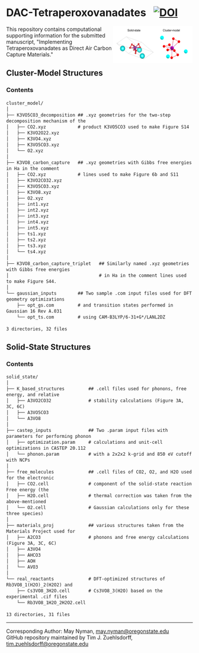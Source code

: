 # DAC-Tetraperoxovanadates &nbsp; [![DOI](https://zenodo.org/badge/DOI/10.5281/zenodo.10266510.svg)](https://doi.org/10.5281/zenodo.10266510)
<img align="right" src='https://github.com/tjz21/DAC_peroxovanadates/blob/main/model_comparison.png' width = "216" height = "100">
This repository contains computational supporting information for the submitted manuscript, "Implementing Tetraperoxovanadates as Direct Air Carbon Capture Materials."

## Cluster-Model Structures
### Contents

```
cluster_model/
│
├── K3VO5CO3_decomposition ## .xyz geometries for the two-step decomposition mechanism of the 
│   ├── CO2.xyz            # product K3VO5CO3 used to make Figure S14
│   ├── K3VO2O22.xyz
│   ├── K3VO4.xyz
│   ├── K3VO5CO3.xyz
│   └── O2.xyz
│
├── K3VO8_carbon_capture   ## .xyz geometries with Gibbs free energies in Ha in the comment 
│   ├── CO2.xyz            # lines used to make Figure 6b and S11
│   ├── K3VO2CO32.xyz
│   ├── K3VO5CO3.xyz
│   ├── K3VO8.xyz
│   ├── O2.xyz
│   ├── int1.xyz
│   ├── int2.xyz
│   ├── int3.xyz
│   ├── int4.xyz
│   ├── int5.xyz
│   ├── ts1.xyz
│   ├── ts2.xyz
│   ├── ts3.xyz
│   └── ts4.xyz
│
├── K3VO8_carbon_capture_triplet   ## Similarly named .xyz geometries with Gibbs free energies 
│                                  # in Ha in the comment lines used to make Figure S44.
│
└── gaussian_inputs        ## Two sample .com input files used for DFT geometry optimizations
    ├── opt_gs.com         # and transition states performed in Gaussian 16 Rev A.031  
    └── opt_ts.com         # using CAM-B3LYP/6-31+G*/LANL2DZ

3 directories, 32 files
```

## Solid-State Structures
### Contents

```
solid_state/
│
├── K_based_structures         ## .cell files used for phonons, free energy, and relative 
│   ├── A3VO2CO32              # stability calculations (Figure 3A, 3C, 6C)
│   ├── A3VO5CO3
│   └── A3VO8
│
├── castep_inputs              ## Two .param input files with parameters for performing phonon 
│   ├── optimization.param     # calculations and unit-cell optimizations in CASTEP 20.112 
│   └── phonon.param           # with a 2x2x2 k-grid and 850 eV cutoff with NCPs
│
├── free_molecules             ## .cell files of CO2, O2, and H2O used for the electronic 
│   ├── CO2.cell               # component of the solid-state reaction Free energy (the 
│   ├── H2O.cell               # thermal correction was taken from the above-mentioned 
│   └── O2.cell                # Gaussian calculations only for these three species)
│
├── materials_proj             ## various structures taken from the Materials Project used for 
│   ├── A2CO3                  # phonons and free energy calculations (Figure 3A, 3C, 6C)
│   ├── A3VO4
│   ├── AHCO3
│   ├── AOH
│   └── AVO3
│
└── real_reactants             # DFT-optimized structures of Rb3VO8_1(H2O)_2(H2O2) and
    ├── Cs3VO8_3H2O.cell       # Cs3VO8_3(H2O) based on the experimental .cif files
    └── Rb3VO8_1H2O_2H2O2.cell 

13 directories, 31 files
```

---
Corresponding Author: May Nyman, may.nyman@oregonstate.edu <br>
GitHub repository maintained by Tim J. Zuehlsdorff, tim.zuehlsdorff@oregonstate.edu


